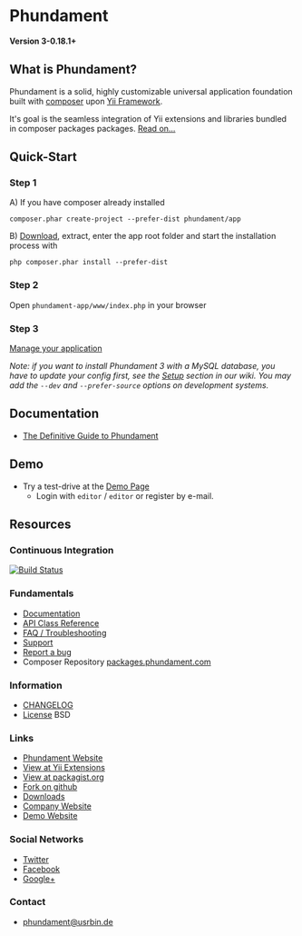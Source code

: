 Phundament
==========

**Version 3-0.18.1+**


What is Phundament?
-------------------

Phundament is a solid, highly customizable universal application foundation built with [composer](http://getcomposer.org) 
upon [Yii Framework](http://yiiframework.com). 

It's goal is the seamless integration of Yii extensions and libraries bundled in composer packages packages. 
[Read on…](https://github.com/phundament/app/wiki/Phundament)



Quick-Start
-----------

### Step 1
   A) If you have composer already installed
   
```
composer.phar create-project --prefer-dist phundament/app
```   
   
   B) [Download](https://github.com/phundament/app/tags), extract, enter the app root folder
      and start the installation process with
```
php composer.phar install --prefer-dist
```
### Step 2

Open `phundament-app/www/index.php` in your browser

### Step 3

[Manage your application](https://github.com/phundament/app/wiki/Content-Management)

*Note: if you want to install Phundament 3 with a MySQL database, you have to update your config first, see the [Setup](https://github.com/phundament/app/wiki/Setup) section in our wiki.*
*You may add the `--dev` and `--prefer-source` options on development systems.*

Documentation
-------------

 * [The Definitive Guide to Phundament](https://github.com/phundament/app/wiki)

Demo
----

 * Try a test-drive at the [Demo Page](http://demo.phundament.com/3.0-dev)
   * Login with `editor` / `editor` or register by e-mail.


Resources
---------

### Continuous Integration

[![Build Status](https://travis-ci.org/phundament/app.png?branch=master)](https://travis-ci.org/phundament/app)

### Fundamentals
 *  [Documentation](https://github.com/phundament/app/wiki/)
 *  [API Class Reference](http://docs.phundament.com/3.0)
 *  [FAQ / Troubleshooting](https://github.com/phundament/app/wiki/FAQ)
 *  [Support](https://github.com/phundament/app/wiki/Support)
 *  [Report a bug](https://github.com/phundament/app/issues)
 *  Composer Repository [packages.phundament.com](http://packages.phundament.com)

### Information
 *  [CHANGELOG](https://github.com/phundament/app/blob/master/CHANGELOG.md)
 *  [License](https://github.com/phundament/app/blob/master/LICENSE) BSD

### Links
 *  [Phundament Website](http://phundament.com)
 *  [View at Yii Extensions](http://www.yiiframework.com/extension/phundament/)
 *  [View at packagist.org](https://packagist.org/packages/phundament/app)
 *  [Fork on github](https://github.com/phundament/app)
 *  [Downloads](https://github.com/phundament/app/tags)
 *  [Company Website](http://herzogkommunikation.de)
 *  [Demo Website](http://demo.phundament.com/3.0-dev/)

### Social Networks
 *  [Twitter](http://twitter.com/#!/phundament)
 *  [Facebook](http://www.facebook.com/phundament)
 *  [Google+](https://plus.google.com/114873431066202526630)

### Contact
 *  phundament@usrbin.de
